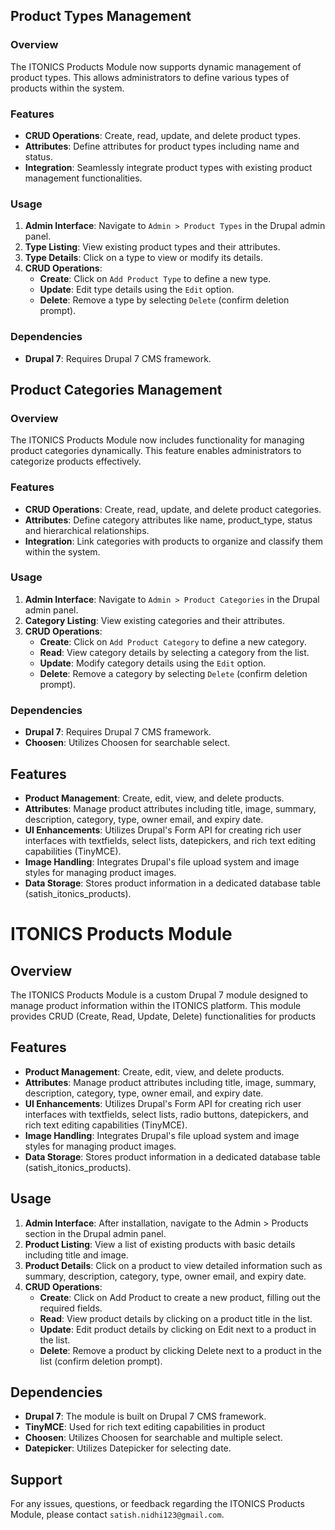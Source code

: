 ## Product Types Management

### Overview

The ITONICS Products Module now supports dynamic management of product types. This allows administrators to define various types of products within the system.

### Features

- **CRUD Operations**: Create, read, update, and delete product types.
- **Attributes**: Define attributes for product types including name and status.
- **Integration**: Seamlessly integrate product types with existing product management functionalities.

### Usage

1. **Admin Interface**: Navigate to `Admin > Product Types` in the Drupal admin panel.
2. **Type Listing**: View existing product types and their attributes.
3. **Type Details**: Click on a type to view or modify its details.
4. **CRUD Operations**:
   - **Create**: Click on `Add Product Type` to define a new type.
   - **Update**: Edit type details using the `Edit` option.
   - **Delete**: Remove a type by selecting `Delete` (confirm deletion prompt).

### Dependencies

- **Drupal 7**: Requires Drupal 7 CMS framework.

## Product Categories Management

### Overview

The ITONICS Products Module now includes functionality for managing product categories dynamically. This feature enables administrators to categorize products effectively.

### Features

- **CRUD Operations**: Create, read, update, and delete product categories.
- **Attributes**: Define category attributes like name, product_type, status and hierarchical relationships.
- **Integration**: Link categories with products to organize and classify them within the system.

### Usage

1. **Admin Interface**: Navigate to `Admin > Product Categories` in the Drupal admin panel.
2. **Category Listing**: View existing categories and their attributes.
4. **CRUD Operations**:
   - **Create**: Click on `Add Product Category` to define a new category.
   - **Read**: View category details by selecting a category from the list.
   - **Update**: Modify category details using the `Edit` option.
   - **Delete**: Remove a category by selecting `Delete` (confirm deletion prompt).

### Dependencies

- **Drupal 7**: Requires Drupal 7 CMS framework.
- **Choosen**: Utilizes Choosen for searchable select.


## Features

- **Product Management**: Create, edit, view, and delete products.
- **Attributes**: Manage product attributes including title, image, summary, description, category, type, owner email, and expiry date.
- **UI Enhancements**: Utilizes Drupal's Form API for creating rich user interfaces with textfields, select lists, datepickers, and rich text editing capabilities (TinyMCE).
- **Image Handling**: Integrates Drupal's file upload system and image styles for managing product images.
- **Data Storage**: Stores product information in a dedicated database table (satish_itonics_products).

# ITONICS Products Module

## Overview

The ITONICS Products Module is a custom Drupal 7 module designed to manage product information within the ITONICS platform. This module provides CRUD (Create, Read, Update, Delete) functionalities for products

## Features

- **Product Management**: Create, edit, view, and delete products.
- **Attributes**: Manage product attributes including title, image, summary, description, category, type, owner email, and expiry date.
- **UI Enhancements**: Utilizes Drupal's Form API for creating rich user interfaces with textfields, select lists, radio buttons, datepickers, and rich text editing capabilities (TinyMCE).
- **Image Handling**: Integrates Drupal's file upload system and image styles for managing product images.
- **Data Storage**: Stores product information in a dedicated database table (satish_itonics_products).


## Usage

1. **Admin Interface**: After installation, navigate to the Admin > Products section in the Drupal admin panel.
2. **Product Listing**: View a list of existing products with basic details including title and image.
3. **Product Details**: Click on a product to view detailed information such as summary, description, category, type, owner email, and expiry date.
4. **CRUD Operations**:
   - **Create**: Click on Add Product to create a new product, filling out the required fields.
   - **Read**: View product details by clicking on a product title in the list.
   - **Update**: Edit product details by clicking on Edit next to a product in the list.
   - **Delete**: Remove a product by clicking Delete next to a product in the list (confirm deletion prompt).


## Dependencies

- **Drupal 7**: The module is built on Drupal 7 CMS framework.
- **TinyMCE**: Used for rich text editing capabilities in product
- **Choosen**: Utilizes Choosen for searchable and multiple select.
- **Datepicker**: Utilizes Datepicker for selecting date.




## Support

For any issues, questions, or feedback regarding the ITONICS Products Module, please contact `satish.nidhi123@gmail.com`.
